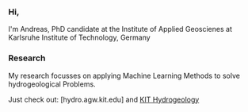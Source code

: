 ### Hi,
I'm Andreas, PhD candidate at the Institute of Applied Geoscienes at Karlsruhe Institute of Technology, Germany

### Research
My research focusses on applying Machine Learning Methods to solve hydrogeological Problems.

Just check out: [hydro.agw.kit.edu] and [KIT Hydrogeology](https://github.com/KITHydrogeology)
